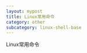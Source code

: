 ```yaml
---
layout: mypost
title: Linux常用命令
category: other
subcategory: linux-shell-base
---
```

Linux常用命令

<!-- more -->

